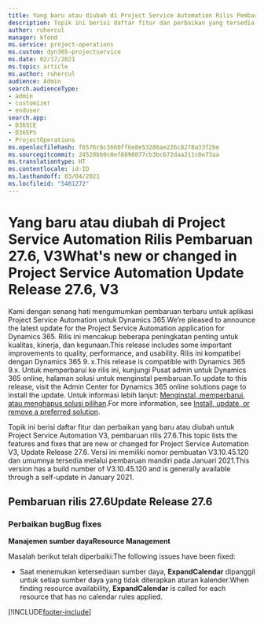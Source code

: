 ```yaml
---
title: Yang baru atau diubah di Project Service Automation Rilis Pembaruan 27.6, Hotfix, V3
description: Topik ini berisi daftar fitur dan perbaikan yang tersedia di Hotfix Project Service Automation V3, pembaruan rilis 27.6, V3.
author: ruhercul
manager: kfend
ms.service: project-operations
ms.custom: dyn365-projectservice
ms.date: 02/17/2021
ms.topic: article
ms.author: ruhercul
audience: Admin
search.audienceType:
- admin
- customizer
- enduser
search.app:
- D365CE
- D365PS
- ProjectOperations
ms.openlocfilehash: f6576c6c5660ff6e8e53286ae226c8278a33f2be
ms.sourcegitcommit: 24528bb9c0ef8898077cb3bc672daa211c0e73aa
ms.translationtype: HT
ms.contentlocale: id-ID
ms.lasthandoff: 03/04/2021
ms.locfileid: "5481272"
---
```

# <a name="whats-new-or-changed-in-project-service-automation-update-release-276-v3"></a><span data-ttu-id="8694a-103">Yang baru atau diubah di Project Service Automation Rilis Pembaruan 27.6, V3</span><span class="sxs-lookup"><span data-stu-id="8694a-103">What's new or changed in Project Service Automation Update Release 27.6, V3</span></span>

<span data-ttu-id="8694a-104">Kami dengan senang hati mengumumkan pembaruan terbaru untuk aplikasi Project Service Automation untuk Dynamics 365.</span><span class="sxs-lookup"><span data-stu-id="8694a-104">We’re pleased to announce the latest update for the Project Service Automation application for Dynamics 365.</span></span> <span data-ttu-id="8694a-105">Rilis ini mencakup beberapa peningkatan penting untuk kualitas, kinerja, dan kegunaan.</span><span class="sxs-lookup"><span data-stu-id="8694a-105">This release includes some important improvements to quality, performance, and usability.</span></span> <span data-ttu-id="8694a-106">Rilis ini kompatibel dengan Dynamics 365 9. x.</span><span class="sxs-lookup"><span data-stu-id="8694a-106">This release is compatible with Dynamics 365 9.x.</span></span> <span data-ttu-id="8694a-107">Untuk memperbarui ke rilis ini, kunjungi Pusat admin untuk Dynamics 365 online, halaman solusi untuk menginstal pembaruan.</span><span class="sxs-lookup"><span data-stu-id="8694a-107">To update to this release, visit the Admin Center for Dynamics 365 online solutions page to install the update.</span></span> <span data-ttu-id="8694a-108">Untuk informasi lebih lanjut: [Menginstal, memperbarui, atau menghapus solusi pilihan](https://docs.microsoft.com/power-platform/admin/install-remove-preferred-solution).</span><span class="sxs-lookup"><span data-stu-id="8694a-108">For more information, see [Install, update, or remove a preferred solution](https://docs.microsoft.com/power-platform/admin/install-remove-preferred-solution).</span></span>

<span data-ttu-id="8694a-109">Topik ini berisi daftar fitur dan perbaikan yang baru atau diubah untuk Project Service Automation V3, pembaruan rilis 27.6.</span><span class="sxs-lookup"><span data-stu-id="8694a-109">This topic lists the features and fixes that are new or changed for Project Service Automation V3, Update Release 27.6.</span></span> <span data-ttu-id="8694a-110">Versi ini memiliki nomor pembuatan V3.10.45.120 dan umumnya tersedia melalui pembaruan mandiri pada Januari 2021.</span><span class="sxs-lookup"><span data-stu-id="8694a-110">This version has a build number of V3.10.45.120 and is generally available through a self-update in January 2021.</span></span>

## <a name="update-release-276"></a><span data-ttu-id="8694a-111">Pembaruan rilis 27.6</span><span class="sxs-lookup"><span data-stu-id="8694a-111">Update Release 27.6</span></span>

### <a name="bug-fixes"></a><span data-ttu-id="8694a-112">Perbaikan bug</span><span class="sxs-lookup"><span data-stu-id="8694a-112">Bug fixes</span></span>


<span data-ttu-id="8694a-113">**Manajemen sumber daya**</span><span class="sxs-lookup"><span data-stu-id="8694a-113">**Resource Management**</span></span>

<span data-ttu-id="8694a-114">Masalah berikut telah diperbaiki:</span><span class="sxs-lookup"><span data-stu-id="8694a-114">The following issues have been fixed:</span></span>

- <span data-ttu-id="8694a-115">Saat menemukan ketersediaan sumber daya, **ExpandCalendar** dipanggil untuk setiap sumber daya yang tidak diterapkan aturan kalender.</span><span class="sxs-lookup"><span data-stu-id="8694a-115">When finding resource availability, **ExpandCalendar** is called for each resource that has no calendar rules applied.</span></span>


[!INCLUDE[footer-include](../includes/footer-banner.md)]
